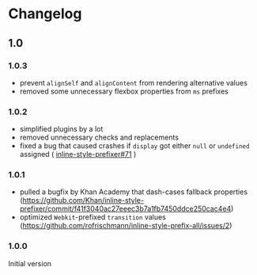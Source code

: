 # Changelog

## 1.0
### 1.0.3
* prevent `alignSelf` and `alignContent` from rendering alternative values
* removed some unnecessary flexbox properties from `ms` prefixes

### 1.0.2
* simplified plugins by a lot
* removed unnecessary checks and replacements
* fixed a bug that caused crashes if `display` got either `null` or `undefined` assigned ( [inline-style-prefixer#71](https://github.com/rofrischmann/inline-style-prefixer/pull/71#issue-139056802) )

### 1.0.1
* pulled a bugfix by Khan Academy that dash-cases fallback properties (https://github.com/Khan/inline-style-prefixer/commit/f41f3040ac27eeec3b7a1fb7450ddce250cac4e4)
* optimized `Webkit`-prefixed `transition` values (https://github.com/rofrischmann/inline-style-prefix-all/issues/2)

### 1.0.0
Initial version

